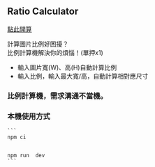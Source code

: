 
## Ratio Calculator

[點此開算](https://img-ratio-calculator.netlify.app/)

計算圖片比例好困擾？ <br/>
比例計算機解決你的煩惱！(單押x1)

- 輸入圖片寬(W)、高(H)自動計算比例
- 輸入比例，輸入最大寬/高，自動計算相對應尺寸

### 比例計算機，需求溝通不當機。

### 本機使用方式



    ```
    npm ci


    npm run  dev
    ```
